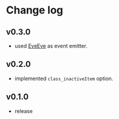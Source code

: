 # Change log

## v0.3.0

* used [EveEve](https://github.com/Takazudo/EveEve) as event emitter.

## v0.2.0

* implemented `class_inactiveItem` option.

## v0.1.0

* release



